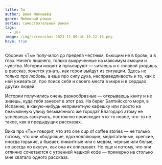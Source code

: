 ```yaml
---
title: Ты
author: Вика Лякишева
genre: Любовный роман
series: самостоятельный роман
tags:
  - 18+
image: /img/screenshot-2023-11-09-at-19.12.16.png
have: true
---
```

Сборник «Ты» получился до предела честным, бьющим не в бровь, а в глаз. Ничего лишнего, только выкрученные на максимум эмоции и чувства. Истории искрят и пульсируют — читаешь и с головой уходишь в рассказ, хочется узнать, как герои выйдут из ситуации. Здесь не только про любовь, а еще про силу духа, несправедливость и то, как с ней уживаться, про поиск себя и своего места в мире и в сердцах других людей.

Истории получились очень разнообразные — открываешь книгу и не знаешь, куда тебя занесет в этот раз. На берег Балтийского моря, в Испанию, в какую-нибудь неприметную кафешку или просто на безымянную улицу безымянного же города? Благодаря этому не успеваешь заскучать, постоянно происходит что-то новое, что-то не такое, как в предыдущих рассказах.



Вика про «Ты» говорит, что это one cup of coffee stories — не только потому, что они «бодрящие, вдохновляющие, медитативные, крепкие, иногда горькие, а бывает, пикантные или с медом, черные или белые, но всегда по вкусу», как она их описывает. Но еще и потому, что они отлично сочетаются с утренней чашкой кофе — примерно на столько мне хватало одного рассказа.